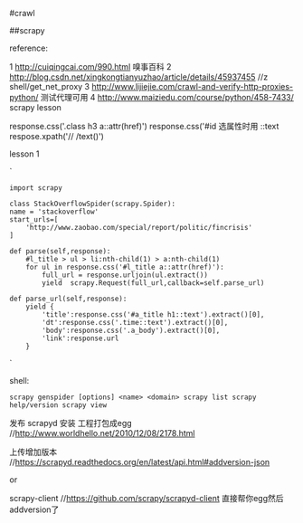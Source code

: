 #crawl

##scrapy

reference:

1 http://cuiqingcai.com/990.html 嗅事百科
2 http://blog.csdn.net/xingkongtianyuzhao/article/details/45937455 //z shell/get_net_proxy
3 http://www.lijiejie.com/crawl-and-verify-http-proxies-python/ 测试代理可用
4 http://www.maiziedu.com/course/python/458-7433/ scrapy lesson

response.css('.class h3 a::attr(href)')
response.css('#id 
选属性时用  ::text
respose.xpath('//  /text()')

lesson 1

`

    import scrapy

    class StackOverflowSpider(scrapy.Spider):
    name = 'stackoverflow'
    start_urls=[
        'http://www.zaobao.com/special/report/politic/fincrisis'
    ]
    
    def parse(self,response):
        #l_title > ul > li:nth-child(1) > a:nth-child(1)
        for ul in response.css('#l_title a::attr(href)'):
            full_url = response.urljoin(ul.extract())
            yield  scrapy.Request(full_url,callback=self.parse_url)

    def parse_url(self,response):
        yield {
            'title':response.css('#a_title h1::text').extract()[0],
            'dt':response.css('.time::text').extract()[0],
            'body':response.css('.a_body').extract()[0],
            'link':response.url
        }     
`

shell:

`
scrapy genspider [options] <name> <domain>
scrapy list
scrapy help/version
scrapy view
`

发布
scrapyd 安装
工程打包成egg //http://www.worldhello.net/2010/12/08/2178.html

上传增加版本 //https://scrapyd.readthedocs.org/en/latest/api.html#addversion-json

or 

scrapy-client //https://github.com/scrapy/scrapyd-client  直接帮你egg然后addversion了
